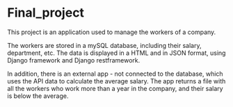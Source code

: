 # Final_project

This project is an application used to manage the workers of a company.

The workers are stored in a mySQL database, including their salary, department, etc.
The data is displayed in a HTML and in JSON format, using Django framework and Django restframework.

In addition, there is an external app - not connected to the database, which uses the API data to calculate the average salary.
The app returns a file with all the workers who work more than a year in the company, and their salary is below the average.
